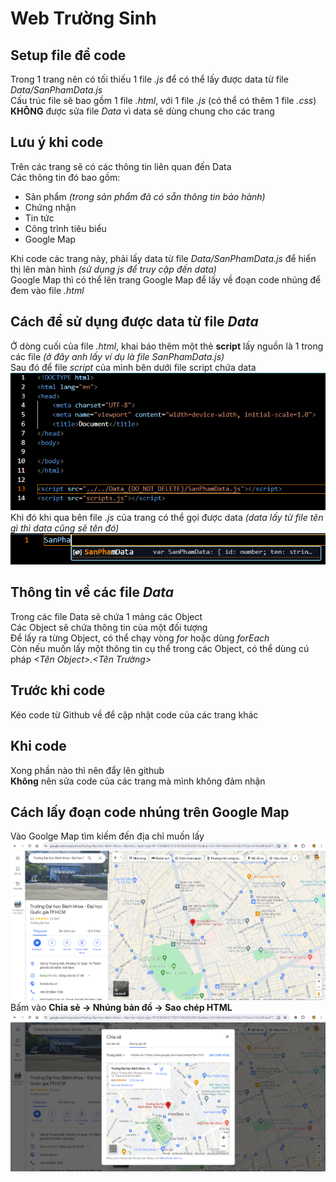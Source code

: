 # Web Trường Sinh
## Setup file để code
Trong 1 trang nên có tối thiếu 1 file *.js* để có thể lấy được data từ file *Data/SanPhamData.js*  
Cấu trúc file sẽ bao gồm 1 file *.html*, với 1 file *.js* (có thể có thêm 1 file *.css*)  
**KHÔNG** được sửa file *Data* vì data sẽ dùng chung cho các trang  

## Lưu ý khi code  
Trên các trang sẽ có các thông tin liên quan đến Data  
Các thông tin đó bao gồm:  
- Sản phẩm *(trong sản phẩm đã có sẵn thông tin bảo hành)*
- Chứng nhận
- Tin tức
- Công trình tiêu biểu
- Google Map  

Khi code các trang này, phải lấy data từ file *Data/SanPhamData.js* để hiển thị lên màn hình *(sử dụng js để truy cập đến data)*  
Google Map thì có thể lên trang Google Map để lấy về đoạn code nhúng để đem vào file *.html*

## Cách để sử dụng được data từ file *Data*
Ở dòng cuối của file *.html*, khai báo thêm một thẻ **script** lấy nguồn là 1 trong các file *(ở đây anh lấy ví dụ là file SanPhamData.js)*  
Sau đó để file *script* của mình bên dưới file script chứa data  
![](Data_(DO_NOT_DELETE)/Image/DemoCode3.png)  
Khi đó khi qua bên file *.js* của trang có thể gọi được data *(data lấy từ file tên gì thì data cũng sẽ tên đó)*  
![](Data_(DO_NOT_DELETE)/Image/DemoCode2.png)

## Thông tin về các file *Data*
Trong các file Data sẽ chứa 1 mảng các Object  
Các Object sẽ chứa thông tin của một đối tượng  
Để lấy ra từng Object, có thể chạy vòng *for* hoặc dùng *forEach*  
Còn nếu muốn lấy một thông tin cụ thể trong các Object, có thể dùng cú pháp *<Tên Object>.<Tên Trường>*

## Trước khi code
Kéo code từ Github về để cập nhật code của các trang khác  

## Khi code
Xong phần nào thì nên đẩy lên github  
**Không** nên sửa code của các trang mà mình không đảm nhận

## Cách lấy đoạn code nhúng trên Google Map
Vào Goolge Map tìm kiếm đến địa chỉ muốn lấy  
![](/Data_(DO_NOT_DELETE)/Image/GoogleMap.png)  
Bấm vào **Chia sẻ -> Nhúng bản đồ -> Sao chép HTML**
![](Data_(DO_NOT_DELETE)/Image/GoogleMapCode.png)